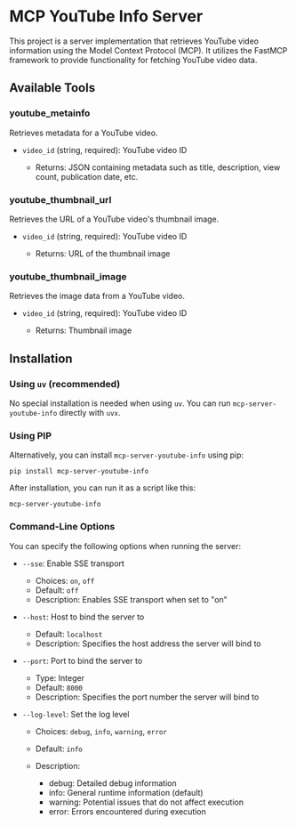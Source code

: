 # MCP YouTube Info Server

This project is a server implementation that retrieves YouTube video information using the Model Context Protocol (MCP). It utilizes the FastMCP framework to provide functionality for fetching YouTube video data.

## Available Tools

### youtube_metainfo

Retrieves metadata for a YouTube video.

- `video_id` (string, required): YouTube video ID

  - Returns: JSON containing metadata such as title, description, view count, publication date, etc.

### youtube_thumbnail_url

Retrieves the URL of a YouTube video's thumbnail image.

- `video_id` (string, required): YouTube video ID

  - Returns: URL of the thumbnail image

### youtube_thumbnail_image

Retrieves the image data from a YouTube video.

- `video_id` (string, required): YouTube video ID

  - Returns: Thumbnail image

## Installation

### Using `uv` (recommended)

No special installation is needed when using `uv`. You can run `mcp-server-youtube-info` directly with `uvx`.

### Using PIP

Alternatively, you can install `mcp-server-youtube-info` using pip:

```
pip install mcp-server-youtube-info
```

After installation, you can run it as a script like this:

```
mcp-server-youtube-info
```

### Command-Line Options

You can specify the following options when running the server:

- `--sse`: Enable SSE transport

  - Choices: `on`, `off`
  - Default: `off`
  - Description: Enables SSE transport when set to "on"

- `--host`: Host to bind the server to

  - Default: `localhost`
  - Description: Specifies the host address the server will bind to

- `--port`: Port to bind the server to

  - Type: Integer
  - Default: `8000`
  - Description: Specifies the port number the server will bind to

- `--log-level`: Set the log level

  - Choices: `debug`, `info`, `warning`, `error`
  - Default: `info`
  - Description:

    - debug: Detailed debug information
    - info: General runtime information (default)
    - warning: Potential issues that do not affect execution
    - error: Errors encountered during execution
